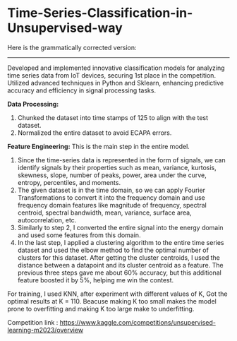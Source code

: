 # Time-Series-Classification-in-Unsupervised-way
Here is the grammatically corrected version:

---

Developed and implemented innovative classification models for analyzing time series data from IoT devices, securing 1st place in the competition. 
Utilized advanced techniques in Python and Sklearn, enhancing predictive accuracy and efficiency in signal processing tasks.

**Data Processing:**
  
  1. Chunked the dataset into time stamps of 125 to align with the test dataset.
  2. Normalized the entire dataset to avoid ECAPA errors.

**Feature Engineering:** This is the main step in the entire model.

  1. Since the time-series data is represented in the form of signals, we can identify signals by their properties such as mean, variance, kurtosis,
     skewness, slope, number of peaks, power, area under the curve, entropy, percentiles, and moments.
  2. The given dataset is in the time domain, so we can apply Fourier Transformations to convert it into the frequency domain and use
     frequency domain features like magnitude of frequency, spectral centroid, spectral bandwidth, mean, variance, surface area, autocorrelation, etc.
  3. Similarly to step 2, I converted the entire signal into the energy domain and used some features from this domain.
  4. In the last step, I applied a clustering algorithm to the entire time series dataset and used the elbow method to find the optimal number of
     clusters for this dataset. After getting the cluster centroids, I used the distance between a datapoint and its cluster centroid as a feature.
     The previous three steps gave me about 60% accuracy, but this additional feature boosted it by 5%, helping me win the contest.

For training, I used KNN, after experiment with different values of K, Got the optimal results at K = 110. Beacuse making K too small makes the model
prone to overfitting and making K too large make to underfitting.

Competition link : https://www.kaggle.com/competitions/unsupervised-learning-m2023/overview
